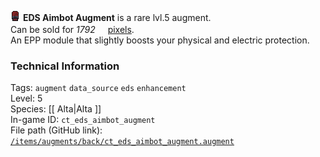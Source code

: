 ![ ](https://raw.githubusercontent.com/Ceterai/Enternia/main/items/augments/back/ct_eds_aimbot_augment.png) **EDS Aimbot Augment** is a rare lvl.5 augment.  
Can be sold for *1792* <img src="https://starbounder.org/mediawiki/images/2/21/Pixel.png" width="12" height="16"/> [pixels](https://starbounder.org/Pixel).  
An EPP module that slightly boosts your physical and electric protection.

### Technical Information

Tags: `augment` `data_source` `eds` `enhancement`  
Level: 5  
Species: [[ Alta|Alta ]]  
In-game ID: `ct_eds_aimbot_augment`  
File path (GitHub link): [`/items/augments/back/ct_eds_aimbot_augment.augment`](https://github.com/Ceterai/Enternia/blob/main/items/augments/back/ct_eds_aimbot_augment.augment)
